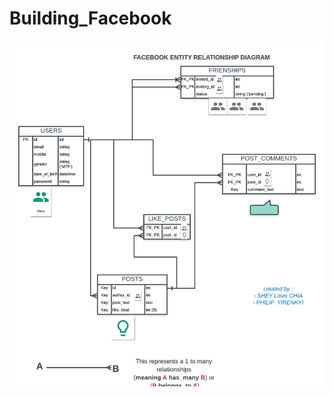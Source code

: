 # Building_Facebook

![alt text](https://github.com/shloch/Building_Facebook/blob/controllers/DOCS/My_facebook_ERB.png)
